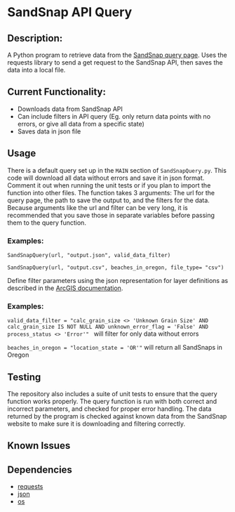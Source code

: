 
# SandSnap API Query

## Description:
 
A Python program to retrieve data from the [SandSnap query page](https://services6.arcgis.com/rZL2YPlohtwSQBWu/arcgis/rest/services/survey123_402b0c9d9dfe4bcc8b4b7d6873c710fe_fieldworker/FeatureServer/query). Uses the requests library to send a get request to the SandSnap API, then saves the data into a local file.

## Current Functionality:
  
  - Downloads data from SandSnap API
  - Can include filters in API query (Eg. only return data points with no errors, or give all data from a specific state)
  - Saves data in json file

## Usage

There is a default query set up in the `MAIN` section of `SandSnapQuery.py`. This code will download all data without errors and save it in json format. Comment it out when running the unit tests or if you 
plan to import the function into other files. The function takes 3 arguments: The url for the query page, the path to save the output to, and the filters for the data. Because arguments like the url and 
filter can be very long, it is recommended that you save those in separate variables before passing them to the query function.

### Examples: 

`SandSnapQuery(url, "output.json", valid_data_filter)`

`SandSnapQuery(url, "output.csv", beaches_in_oregon, file_type= "csv")`

Define filter parameters using the json representation for layer definitions as described in the [ArcGIS documentation](https://developers.arcgis.com/rest/services-reference/enterprise/query-feature-service/#request-parameters).

### Examples:

`valid_data_filter = "calc_grain_size <> 'Unknown Grain Size' AND calc_grain_size IS NOT NULL AND unknown_error_flag = 'False' AND process_status <> 'Error'" ` will filter for only data without errors

`beaches_in_oregon = "location_state = 'OR'"` will return all SandSnaps in Oregon

## Testing
  
The repository also includes a suite of unit tests to ensure that the query function works properly. The query function is run with both correct and incorrect parameters, and checked for proper error handling. 
The data returned by the program is checked against known data from the SandSnap website to make sure it is downloading and filtering correctly.

## Known Issues

## Dependencies

  - [requests](https://pypi.org/project/requests/)
  - [json](https://docs.python.org/3/library/json.html)
  - [os](https://docs.python.org/3/library/os.html)
